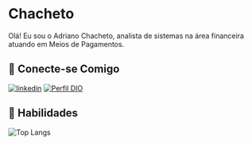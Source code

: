 # Chacheto

Olá! Eu sou o Adriano Chacheto, analista de sistemas na área financeira atuando em Meios de Pagamentos.


## 🔗 Conecte-se Comigo

[![linkedin](https://img.shields.io/badge/linkedin-0A66C2?style=for-the-badge&logo=linkedin&logoColor=white)](www.linkedin.com/in/adriano-inacio-chacheto-765169b7/)
[![Perfil DIO](https://img.shields.io/badge/-Meu%20Perfil%20na%20DIO-000?style=for-the-badge)](https://www.dio.me/users/adrianochacheto)


## 🥷 Habilidades
![Top Langs](https://github-readme-stats-git-masterrstaa-rickstaa.vercel.app/api/top-langs/?username=Chacheto&bg_color=000&border_color=30A3DC&title_color=E94D5F&text_color=FFF&hide_title=true)
